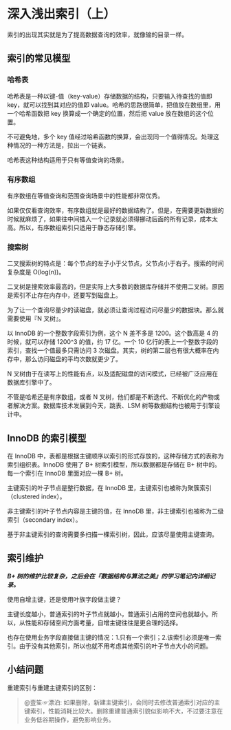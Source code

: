 # 深入浅出索引（上）

索引的出现其实就是为了提高数据查询的效率，就像输的目录一样。

## 索引的常见模型

### 哈希表

哈希表是一种以键-值（key-value）存储数据的结构，只要输入待查找的值即 key，就可以找到其对应的值即 value。哈希的思路很简单，把值放在数组里，用一个哈希函数把 key 换算成一个确定的位置，然后把 value 放在数组的这个位置。

不可避免地，多个 key 值经过哈希函数的换算，会出现同一个值得情况。处理这种情况的一种方法是，拉出一个链表。

哈希表这种结构适用于只有等值查询的场景。

### 有序数组

有序数组在等值查询和范围查询场景中的性能都非常优秀。

如果仅仅看查询效率，有序数组就是最好的数据结构了。但是，在需要更新数据的时候就麻烦了，如果往中间插入一个记录就必须得挪动后面的所有记录，成本太高。所以，有序数组索引只适用于静态存储引擎。

### 搜索树

二叉搜索树的特点是：每个节点的左子小于父节点，父节点小于右子。搜索的时间复杂度是 O(log(n))。

二叉树是搜索效率最高的，但是实际上大多数的数据库存储并不使用二叉树。原因是索引不止存在内存中，还要写到磁盘上。

为了让一个查询尽量少的读磁盘，就必须让查询过程访问尽量少的数据块。那么就需要使用『N 叉树』。

以 InnoDB 的一个整数字段索引为例，这个 N 差不多是 1200。这个数高是 4 的时候，就可以存储 1200^3 的值，约 17 亿。一个 10 亿行的表上一个整数字段的索引，查找一个值最多只需访问 3 次磁盘。其实，树的第二层也有很大概率在内存中，那么访问磁盘的平均次数就更少了。

N 叉树由于在读写上的性能有点，以及适配磁盘的访问模式，已经被广泛应用在数据库引擎中了。

不管是哈希还是有序数组，或者 N 叉树，他们都是不断迭代、不断优化的产物或者解决方案。数据库技术发展到今天，跳表、LSM 树等数据结构也被用于引擎设计中。

## InnoDB 的索引模型

在 InnoDB 中，表都是根据主键顺序以索引的形式存放的，这种存储方式的表称为索引组织表。InnoDB 使用了 B+ 树索引模型，所以数据都是存储在 B+ 树中的。每一个索引在 InnoDB 里面对应一棵 B+ 树。

主键索引的叶子节点是整行数据，在 InnoDB 里，主键索引也被称为聚簇索引（clustered index）。

非主键索引的叶子节点内容是主键的值，在 InnoDB 里，非主键索引也被称为二级索引（secondary index）。

基于非主键索引的查询需要多扫描一棵索引树，因此，应该尽量使用主键查询。

## 索引维护

***B+ 树的维护比较复杂，之后会在『数据结构与算法之美』的学习笔记内详细记录。***

使用自增主键，还是使用叶族字段做主键？

主键长度越小，普通索引的叶子节点就越小，普通索引占用的空间也就越小。所以，从性能和存储空间方面考量，自增主键往往是更合理的选择。

也存在使用业务字段直接做主键的情况：1.只有一个索引；2.该索引必须是唯一索引。由于没有其他索引，所以也就不用考虑其他索引的叶子节点大小的问题。

## 小结问题


重建索引与重建主键索引的区别：

> @壹笙☞漂泊: 如果删除，新建主键索引，会同时去修改普通索引对应的主键索引，性能消耗比较大。删除重建普通索引貌似影响不大，不过要注意在业务低谷期操作，避免影响业务。

